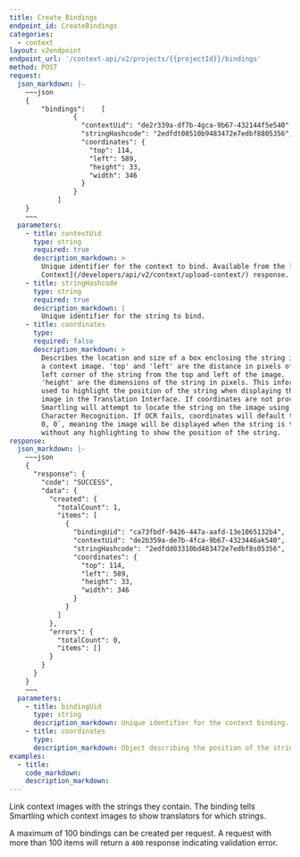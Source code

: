 ```yaml
---
title: Create Bindings
endpoint_id: CreateBindings
categories:
  - context
layout: v2endpoint
endpoint_url: '/context-api/v2/projects/{{projectId}}/bindings'
method: POST
request:
  json_markdown: |-
    ~~~json
    {
        "bindings":    [
                {
                  "contextUid": "de2r339a-df7b-4gca-9b67-432144f5e540",
                  "stringHashcode": "2edfdt08510b9483472e7edbf8805356",
                  "coordinates": {
                    "top": 114,
                    "left": 589,
                    "height": 33,
                    "width": 346
                  }
                }
            ]
    }
    ~~~
  parameters:
    - title: contextUid
      type: string
      required: true
      description_markdown: >
        Unique identifier for the context to bind. Available from the [Upload
        Context](/developers/api/v2/context/upload-context/) response.
    - title: stringHashcode
      type: string
      required: true
      description_markdown: |
        Unique identifier for the string to bind.
    - title: coordinates
      type:
      required: false
      description_markdown: >
        Describes the location and size of a box enclosing the string in
        a context image. 'top' and 'left' are the distance in pixels of the top
        left corner of the string from the top and left of the image. 'width' and
        'height' are the dimensions of the string in pixels. This information is
        used to highlight the position of the string when displaying the context
        image in the Translation Interface. If coordinates are not provided,
        Smartling will attempt to locate the string on the image using Optical
        Character Recognition. If OCR fails, coordinates will default to `0, 0,
        0, 0`, meaning the image will be displayed when the string is translated,
        without any highlighting to show the position of the string.
response:
  json_markdown: |-
    ~~~json
    {
      "response": {
        "code": "SUCCESS",
        "data": {
          "created": {
            "totalCount": 1,
            "items": [
              {
                "bindingUid": "ca73fbdf-9426-447a-aafd-13e1065132b4",
                "contextUid": "de2b359a-de7b-4fca-9b67-4323446ak540",
                "stringHashcode": "2edfdd03310bd483472e7edbf8s05356",
                "coordinates": {
                  "top": 114,
                  "left": 589,
                  "height": 33,
                  "width": 346
                }
              }
            ]
          },
          "errors": {
            "totalCount": 0,
            "items": []
          }
        }
      }
    }
    ~~~
  parameters:
    - title: bindingUid
      type: string
      description_markdown: Unique identifier for the context binding.
    - title: coordinates
      type:
      description_markdown: Object describing the position of the string within the context image. Read these like CSS positioning values.
examples:
  - title:
    code_markdown:
    description_markdown:
---
```



Link context images with the strings they contain. The binding tells Smartling which context images to show translators for which strings.

A maximum of 100 bindings can be created per request. A request with more than 100 items will return a `400` response indicating validation error.